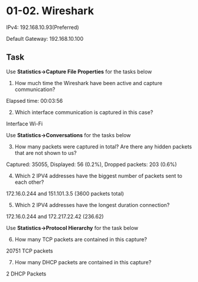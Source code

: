 # 01-02. Wireshark

IPv4: 192.168.10.93(Preferred)

Default Gateway: 192.168.10.100

## Task

Use **Statistics->Capture File Properties** for the tasks below

1. How much time the Wireshark have been active and capture communication?

Elapsed time: 00:03:56

2. Which interface communication is captured in this case?

Interface Wi-Fi

Use **Statistics->Conversations** for the tasks below

3. How many packets were captured in total? Are there any hidden packets that are not shown to us?

Captured: 35055, Displayed: 56 (0.2%), Dropped packets: 203 (0.6%)

4. Which 2 IPV4 addresses have the biggest number of packets sent to each other?

172.16.0.244 and 151.101.3.5 (3600 packets total)

5. Which 2 IPV4 addresses have the longest duration connection?

172.16.0.244 and 172.217.22.42 (236.62)

Use **Statistics->Protocol Hierarchy** for the task below

6. How many TCP packets are contained in this capture?

20751 TCP packets

7. How many DHCP packets are contained in this capture?

2 DHCP Packets
